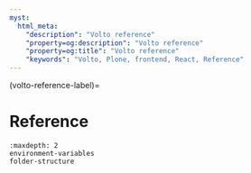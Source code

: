 ```yaml
---
myst:
  html_meta:
    "description": "Volto reference"
    "property=og:description": "Volto reference"
    "property=og:title": "Volto reference"
    "keywords": "Volto, Plone, frontend, React, Reference"
---
```


(volto-reference-label)=

# Reference

```{toctree}
:maxdepth: 2
environment-variables
folder-structure
```
